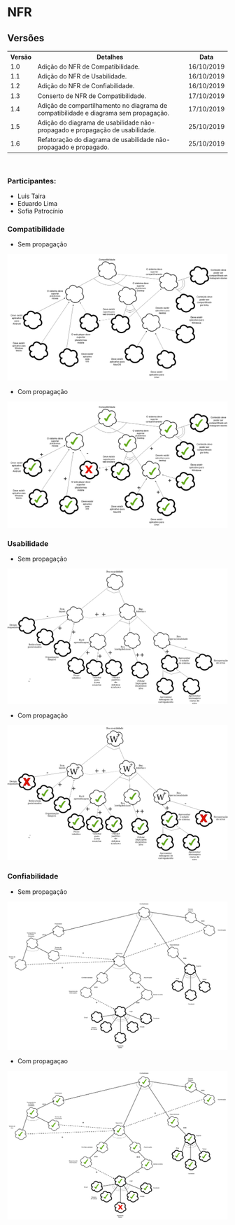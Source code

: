# NFR
<div class="line"></div>

## Versões

<table class="versions">
	<tr>
		<th class="version_header">Versão</th>
		<th>Detalhes</th>
		<th>Data</th>
	</tr>
	<tr>
		<td>1.0</td>
		<td>Adição do NFR de Compatibilidade.</td>
		<td>16/10/2019</td>
  </tr>
  <tr>
		<td>1.1</td>
		<td>Adição do NFR de Usabilidade.</td>
		<td>16/10/2019</td>
	</tr>
	<tr>
		<td>1.2</td>
		<td>Adição do NFR de Confiabilidade.</td>
		<td>16/10/2019</td>
	</tr>
	<tr>
		<td>1.3</td>
		<td>Conserto de NFR de Compatibilidade.</td>
		<td>17/10/2019</td>
	</tr>
	<tr>
		<td>1.4</td>
		<td>Adição de compartilhamento no diagrama de compatibilidade e diagrama sem propagação.</td>
		<td>17/10/2019</td>
	</tr>
	<tr>
		<td>1.5</td>
		<td>Adição do diagrama de usabilidade não-propagado e propagação de usabilidade.</td>
		<td>25/10/2019</td>
	</tr>
	<tr>
		<td>1.6</td>
		<td>Refatoração do diagrama de usabilidade não-propagado e propagado.</td>
		<td>25/10/2019</td>
	</tr>
</table> 
<br>

### Participantes:
- Luis Taira
- Eduardo Lima
- Sofia Patrocínio

<div class="line"></div>

### Compatibilidade

<div class="line"></div>

- Sem propagação

<img src="../../assets/images/NFR/NFR-Compatibilidade-sem-propagacao.png">

- Com propagação

<img src="../../assets/images/NFR/NFR-Compatibilidade.png">
<div class="line"></div>

### Usabilidade
 
<div class="line"></div>

- Sem propagação

<img src="../../assets/images/NFR/NFR-Usabulidade-sem-propagacao.png">

- Com propagação

<img src="../../assets/images/NFR/NFR-Usabilidade.png">
<div class="line"></div>

### Confiabilidade

<div class="line"></div>

- Sem propagação

<img src="../../assets/images/NFR/NFR-Confiabilidade-2-sem-propagacao.png">

- Com propagaçao

<img src="../../assets/images/NFR/NFR-Confiabilidade-2.png">
<div class="line"></div>
